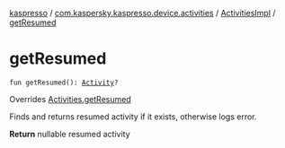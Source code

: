[kaspresso](../../index.md) / [com.kaspersky.kaspresso.device.activities](../index.md) / [ActivitiesImpl](index.md) / [getResumed](./get-resumed.md)

# getResumed

`fun getResumed(): `[`Activity`](https://developer.android.com/reference/android/app/Activity.html)`?`

Overrides [Activities.getResumed](../-activities/get-resumed.md)

Finds and returns resumed activity if it exists, otherwise logs error.

**Return**
nullable resumed activity

